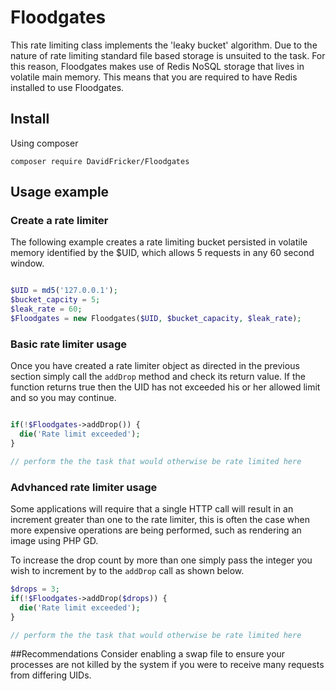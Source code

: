 # Floodgates
This rate limiting class implements the 'leaky bucket' algorithm. Due to the nature of rate limiting standard file based storage is unsuited to the task. For this reason, Floodgates makes use of Redis NoSQL storage that lives in volatile main memory. This means that you are required to have Redis installed to use Floodgates.

## Install
Using composer

`composer require DavidFricker/Floodgates`

## Usage example 
### Create a rate limiter
The following example creates a rate limiting bucket persisted in volatile memory identified by the $UID, which allows 5 requests in any 60 second window.

```PHP

$UID = md5('127.0.0.1');
$bucket_capcity = 5;
$leak_rate = 60;
$Floodgates = new Floodgates($UID, $bucket_capacity, $leak_rate);
```
### Basic rate limiter usage
Once you have created a rate limiter object as directed in the previous section simply call the `addDrop` method and check its return value. If the function returns true then the UID has not exceeded his or her allowed limit and so you may continue.
```PHP

if(!$Floodgates->addDrop()) {
  die('Rate limit exceeded');
}

// perform the the task that would otherwise be rate limited here

```

### Advhanced rate limiter usage
Some applications will require that a single HTTP call will result in an increment greater than one to the rate limiter, this is often the case when more expensive operations are being performed, such as rendering an image using PHP GD. 

To increase the drop count by more than one simply pass the integer you wish to increment by to the `addDrop` call as shown below.
```PHP
$drops = 3;
if(!$Floodgates->addDrop($drops)) {
  die('Rate limit exceeded');
}

// perform the the task that would otherwise be rate limited here

```
##Recommendations
Consider enabling a swap file to ensure your processes are not killed by the system if you were to receive many requests from differing UIDs.
